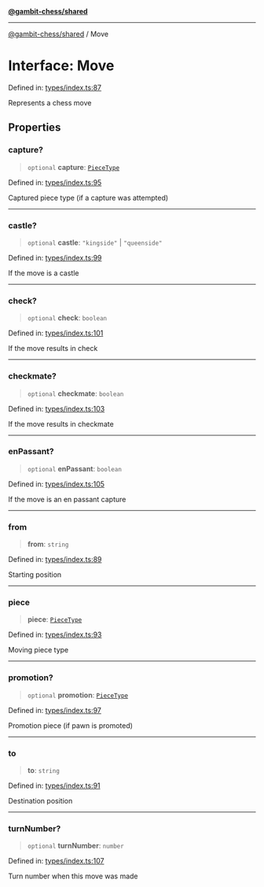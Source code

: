 [**@gambit-chess/shared**](../README.md)

***

[@gambit-chess/shared](../globals.md) / Move

# Interface: Move

Defined in: [types/index.ts:87](https://github.com/cango91/gambit-chess/blob/eb72863bad5303683d8e9d112378354ee1ab9ca6/shared/src/types/index.ts#L87)

Represents a chess move

## Properties

### capture?

> `optional` **capture**: [`PieceType`](../type-aliases/PieceType.md)

Defined in: [types/index.ts:95](https://github.com/cango91/gambit-chess/blob/eb72863bad5303683d8e9d112378354ee1ab9ca6/shared/src/types/index.ts#L95)

Captured piece type (if a capture was attempted)

***

### castle?

> `optional` **castle**: `"kingside"` \| `"queenside"`

Defined in: [types/index.ts:99](https://github.com/cango91/gambit-chess/blob/eb72863bad5303683d8e9d112378354ee1ab9ca6/shared/src/types/index.ts#L99)

If the move is a castle

***

### check?

> `optional` **check**: `boolean`

Defined in: [types/index.ts:101](https://github.com/cango91/gambit-chess/blob/eb72863bad5303683d8e9d112378354ee1ab9ca6/shared/src/types/index.ts#L101)

If the move results in check

***

### checkmate?

> `optional` **checkmate**: `boolean`

Defined in: [types/index.ts:103](https://github.com/cango91/gambit-chess/blob/eb72863bad5303683d8e9d112378354ee1ab9ca6/shared/src/types/index.ts#L103)

If the move results in checkmate

***

### enPassant?

> `optional` **enPassant**: `boolean`

Defined in: [types/index.ts:105](https://github.com/cango91/gambit-chess/blob/eb72863bad5303683d8e9d112378354ee1ab9ca6/shared/src/types/index.ts#L105)

If the move is an en passant capture

***

### from

> **from**: `string`

Defined in: [types/index.ts:89](https://github.com/cango91/gambit-chess/blob/eb72863bad5303683d8e9d112378354ee1ab9ca6/shared/src/types/index.ts#L89)

Starting position

***

### piece

> **piece**: [`PieceType`](../type-aliases/PieceType.md)

Defined in: [types/index.ts:93](https://github.com/cango91/gambit-chess/blob/eb72863bad5303683d8e9d112378354ee1ab9ca6/shared/src/types/index.ts#L93)

Moving piece type

***

### promotion?

> `optional` **promotion**: [`PieceType`](../type-aliases/PieceType.md)

Defined in: [types/index.ts:97](https://github.com/cango91/gambit-chess/blob/eb72863bad5303683d8e9d112378354ee1ab9ca6/shared/src/types/index.ts#L97)

Promotion piece (if pawn is promoted)

***

### to

> **to**: `string`

Defined in: [types/index.ts:91](https://github.com/cango91/gambit-chess/blob/eb72863bad5303683d8e9d112378354ee1ab9ca6/shared/src/types/index.ts#L91)

Destination position

***

### turnNumber?

> `optional` **turnNumber**: `number`

Defined in: [types/index.ts:107](https://github.com/cango91/gambit-chess/blob/eb72863bad5303683d8e9d112378354ee1ab9ca6/shared/src/types/index.ts#L107)

Turn number when this move was made
